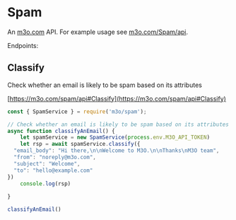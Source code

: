 # Spam

An [m3o.com](https://m3o.com) API. For example usage see [m3o.com/Spam/api](https://m3o.com/Spam/api).

Endpoints:

## Classify

Check whether an email is likely to be spam based on its attributes


[https://m3o.com/spam/api#Classify](https://m3o.com/spam/api#Classify)

```js
const { SpamService } = require('m3o/spam');

// Check whether an email is likely to be spam based on its attributes
async function classifyAnEmail() {
	let spamService = new SpamService(process.env.M3O_API_TOKEN)
	let rsp = await spamService.classify({
  "email_body": "Hi there,\n\nWelcome to M3O.\n\nThanks\nM3O team",
  "from": "noreply@m3o.com",
  "subject": "Welcome",
  "to": "hello@example.com"
})
	console.log(rsp)
	
}

classifyAnEmail()
```
